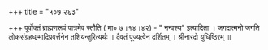 +++
title = "५०७ २६३"

+++
पूर्वोक्तं ब्राह्मणरूपं पात्रमेव स्तौति ( मा० ७।१४।४२) - " नन्वस्य" इत्यादिता । जगदात्मनो जगति लोकसंग्रहधम्र्मादिप्रवर्त्तनेन तशियन्तुरित्यर्थः । दैवतं पूज्यत्वेन दर्शितम् । श्रीनारदो युधिष्ठिरम् ॥ 
